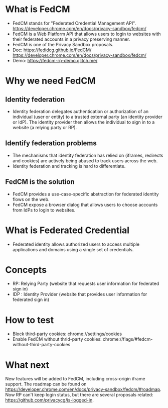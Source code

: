 # What is FedCM
- FedCM stands for "Federated Credential Management API". https://developer.chrome.com/en/docs/privacy-sandbox/fedcm/
- FedCM is a Web Platform API that allows users to login to websites with their federated accounts in a privacy preserving manner.
- FedCM is one of the Privacy Sandbox proposals.
- Doc: https://fedidcg.github.io/FedCM/  https://developer.chrome.com/en/docs/privacy-sandbox/fedcm/ 
- Demo: https://fedcm-rp-demo.glitch.me/

# Why we need FedCM

## Identity federation
- Identity federation delegates authentication or authorization of an individual (user or entity) to a trusted external party (an identity provider or IdP). The identity provider then allows the individual to sign in to a website (a relying party or RP).

## Identify federation problems
- The mechanisms that identity federation has relied on (iframes, redirects and cookies) are actively being abused to track users across the web. 
- Identity federation and tracking is hard to differentiate.

## FedCM is the solution
- FedCM provides a use-case-specific abstraction for federated identity flows on the web.
- FedCM expose a browser dialog that allows users to choose accounts from IdPs to login to websites.

# What is Federated Credential
- Federated identity allows authorized users to access multiple applications and domains using a single set of credentials.

# Concepts
- RP: Relying Party (website that requests user information for federated sign in) 
- IDP : Identity Provider (website that provides user information for federated sign in)

# How to test
- Block third-party cookies: chrome://settings/cookies 
- Enable FedCM without thrid-party cookies: chrome://flags/#fedcm-without-third-party-cookies

# What next
New features will be added to FedCM, including cross-origin iframe support.
The roadmap can be found on https://developer.chrome.com/en/docs/privacy-sandbox/fedcm/#roadmap.
Now RP can't keep login status, but there are several proposals related: https://github.com/privacycg/is-logged-in.